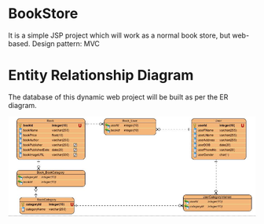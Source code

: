 # BookStore
It is a simple JSP project which will work as a normal book store, but web-based.
Design pattern: MVC

# Entity Relationship Diagram
The database of this dynamic web project will be built as per the ER diagram.

![ER-Diagram](https://github.com/elwyncrestha/BookStore/blob/master/requisites/images/ER.JPG)